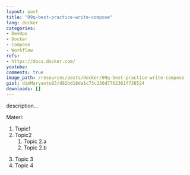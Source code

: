 ```yaml
---
layout: post
title: "09q-best-practice-write-compose"
lang: docker
categories:
- DevOps
- Docker
- Compose
- Workflow
refs: 
- https://docs.docker.com/
youtube: 
comments: true
image_path: /resources/posts/docker/09q-best-practice-write-compose
gist: dimMaryanto93/d92bd18da1c73c230d7762361f738524
downloads: []
---
```



description...

Materi: 

1. Topic1
2. Topic2
    1. Topic 2.a
    2. Topic 2.b
<!--more-->
3. Topic 3
4. Topic 4